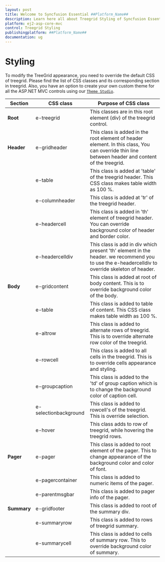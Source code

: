 ```yaml
---
layout: post
title: Welcome to Syncfusion Essential ##Platform_Name##
description: Learn here all about Treegrid Styling of Syncfusion Essential ##Platform_Name## widgets based on HTML5 and jQuery.
platform: ej2-asp-core-mvc
control: Treegrid Styling
publishingplatform: ##Platform_Name##
documentation: ug
---
```



# Styling

To modify the TreeGrid appearance, you need to override the default CSS of treegrid. Please find the list of CSS classes and its corresponding section in treegrid. Also, you have an option to create your own custom theme for all the ASP.NET MVC controls using our [`Theme Studio`](https://ej2.syncfusion.com/themestudio/?theme=material).

Section|CSS class|Purpose of CSS class
-----|-----|-----
**Root**|e-treegrid|This classes are in this root element (div) of the treegrid control.
**Header**|e-gridheader|This class is added in the root element of header element. In this class, You can override thin line between header and content of the treegrid.
||e-table|This class is added at 'table' of the treegrid header. This CSS class makes table width as 100 %.
||e-columnheader|This class is added at 'tr' of the treegrid header.
||e-headercell|This class is added in 'th' element of treegrid header. You can override background color of header and border color.
||e-headercelldiv|This class is add in div which present 'th' element in the header. we recommend you to use the e-headercelldiv to override skeleton of header.
**Body**|e-gridcontent|This class is added at root of body content. This is to override background color of the body.
||e-table|This class is added to table of content. This CSS class makes table width as 100 %.
||e-altrow|This class is added to alternate rows of treegrid. This is to override alternate row color of the treegrid.
||e-rowcell|This class is added to all cells in the treegrid. This is to override cells appearance and styling.
||e-groupcaption|This class is added to the 'td' of group caption which is to change the background color of caption cell.
||e-selectionbackground|This class is added to rowcell's of the treegrid. This is override selection.
||e-hover|This class adds to row of treegrid, while hovering the treegrid rows.
**Pager**|e-pager|This class is added to root element of the pager. This to change appearance of the background color and color of font.
||e-pagercontainer|This class is added to numeric items of the pager.
||e-parentmsgbar|This class is added to pager info of the pager.
**Summary**|e-gridfooter|This class is added to root of the summary div.
||e-summaryrow|This class is added to rows of treegrid summary.
||e-summarycell|This class is added to cells of summary row. This to override background color of summary.